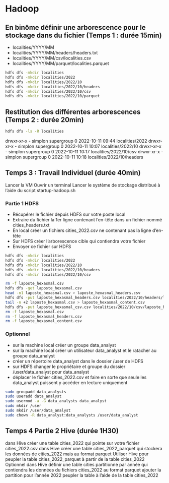 # Hadoop
## En binôme définir une arborescence pour le stockage dans du fichier (Temps 1 : durée 15min)

* localities/YYYY/MM
* localities/YYYY/MM/headers/headers.txt
* localities/YYYY/MM/csv/localities.csv
* localities/YYYY/MM/parquet/localities.parquet

```bash
hdfs dfs -mkdir localities
hdfs dfs -mkdir localities/2022
hdfs dfs -mkdir localities/2022/10
hdfs dfs -mkdir localities/2022/10/headers
hdfs dfs -mkdir localities/2022/10/csv
hdfs dfs -mkdir localities/2022/10/parquet
```

## Restitution des différentes arborescences (Temps 2 : durée 20min)

```bash
hdfs dfs -ls -R localities 
```

drwxr-xr-x   - simplon supergroup          0 2022-10-11 09:44 localities/2022
drwxr-xr-x   - simplon supergroup          0 2022-10-11 10:07 localities/2022/10
drwxr-xr-x   - simplon supergroup          0 2022-10-11 10:17 localities/2022/10/csv
drwxr-xr-x   - simplon supergroup          0 2022-10-11 10:18 localities/2022/10/headers

## Temps 3 : Travail Individuel (durée 40min)

Lancer la VM
Ouvrir un terminal
Lancer le système de stockage distribué à l’aide du script startup-hadoop.sh

### Partie 1 HDFS

* Récupérer le fichier depuis HDFS sur votre poste local
* Extraire du fichier la 1er ligne contenant l’en-tête dans un fichier nommé cities_headers.txt
* En local créer un fichiers cities_2022.csv ne contenant pas la ligne d’en-tête
* Sur HDFS créer l’arborescence cible qui contiendra votre fichier
* Envoyer ce fichier sur HDFS

```bash
hdfs dfs -mkdir localities
hdfs dfs -mkdir localities/2022
hdfs dfs -mkdir localities/2022/10
hdfs dfs -mkdir localities/2022/10/headers
hdfs dfs -mkdir localities/2022/10/csv

rm -f laposte_hexasmal.csv
hdfs dfs -get laposte_hexasmal.csv 
head -n1 laposte_hexasmal.csv > laposte_hexasmal_headers.csv
hdfs dfs -put laposte_hexasmal_headers.csv localities/2022/10/headers/laposte_hexasmal.csv
tail -n +2 laposte_hexasmal.csv > laposte_hexasmal_content.csv
hdfs dfs -put laposte_hexasmal_csv.csv localities/2022/10/csv/laposte_hexasmal.csv
rm -f laposte_hexasmal.csv
rm -f laposte_hexasmal_headers.csv
rm -f laposte_hexasmal_content.csv

```

### Optionnel

* sur la machine local créer un groupe data_analyst
* sur la machine local créer un utilisateur data_analyst et le ratacher au groupe data_analyst
* créer un répertoire data_analyst dans le dossier /user de HDFS
* sur HDFS changer le propriétaire et groupe du dossier /user/data_analyst pour data_analyst
* déplacer le fichier cities_2022.csv et faire en sorte que seule les data_analyst puissent y accéder en lecture uniquement

```bash
sudo groupadd data_analysts
sudo useradd data_analyst
sudo usermod -a -G data_analysts data_analyst
sudo mkdir /user
sudo mkdir /user/data_analyst
sudo chown -R data_analyst:data_analysts /user/data_analyst
```

## Temps 4 Partie 2 Hive (durée 1H30)

dans Hive créer une table cities_2022 qui pointe sur votre fichier cities_2022.csv
dans Hive créer une table cities_2022_parquet qui stockera les données de cities_2022 mais au format parquet
Utiliser Hive pour peupler la table cities_2022_parquet à partir de la table cities_2022
Optionnel
dans Hive définir une table cities partitionné par année qui contiendra les données du fichiers cities_2022 au format parquet
ajouter la partition pour l’année 2022
peupler la table à l’aide de la table cities_2022

